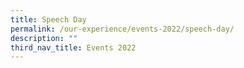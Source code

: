 ```yaml
---
title: Speech Day
permalink: /our-experience/events-2022/speech-day/
description: ""
third_nav_title: Events 2022
---
```

